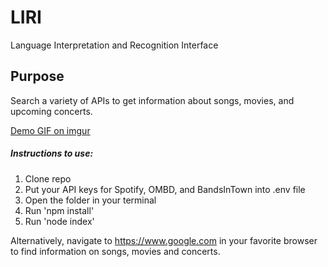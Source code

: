 # LIRI
Language Interpretation and Recognition Interface

## Purpose
Search a variety of APIs to get information about songs, movies, and upcoming concerts. 

[Demo GIF on imgur](https://i.imgur.com/7MIbSZl.mp4)

##### Instructions to use:
1. Clone repo
2. Put your API keys for Spotify, OMBD, and BandsInTown into .env file
3. Open the folder in your terminal
4. Run 'npm install'
5. Run 'node index'

Alternatively, navigate to https://www.google.com in your favorite browser to find information on songs, movies and concerts. 

